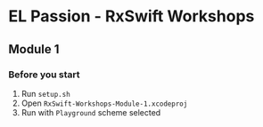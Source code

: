 # EL Passion - RxSwift Workshops

## Module 1

### Before you start

1. Run `setup.sh`
2. Open `RxSwift-Workshops-Module-1.xcodeproj`
3. Run with `Playground` scheme selected
